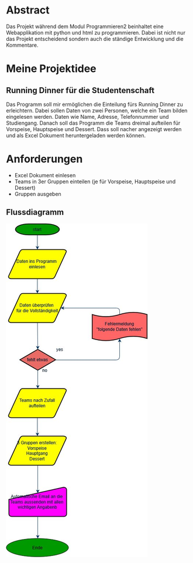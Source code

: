 # Abstract

Das Projekt während dem Modul Programmieren2 beinhaltet eine Webapplikation mit python und html zu programmieren. Dabei ist nicht nur das Projekt entscheidend sondern auch die ständige Entwicklung und die Kommentare.

# Meine Projektidee

## Running Dinner für die Studentenschaft

Das Programm soll mir ermöglichen die Einteilung fürs Running Dinner zu erleichtern. Dabei sollen Daten von zwei Personen, welche ein Team bilden eingelesen werden. Daten wie Name, Adresse, Telefonnummer und Studiengang. Danach soll das Programm die Teams dreimal aufteilen für Vorspeise, Hauptspeise und Dessert. Dass soll nacher angezeigt werden und als Excel Dokument heruntergeladen werden können.

# Anforderungen

- Excel Dokument einlesen
- Teams in 3er Gruppen einteilen (je für Vorspeise, Hauptspeise und Dessert)
- Gruppen ausgeben

## Flussdiagramm

![flow diagramm](diagramm.jpg "flow diagramm")